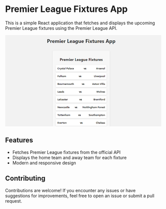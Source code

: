 # Premier League Fixtures App

This is a simple React application that fetches and displays the upcoming Premier League fixtures using the Premier League API.

![App Screenshot](Screenshot.PNG)

## Features

- Fetches Premier League fixtures from the official API
- Displays the home team and away team for each fixture
- Modern and responsive design

## Contributing

Contributions are welcome! If you encounter any issues or have suggestions for improvements, feel free to open an issue or submit a pull request.
